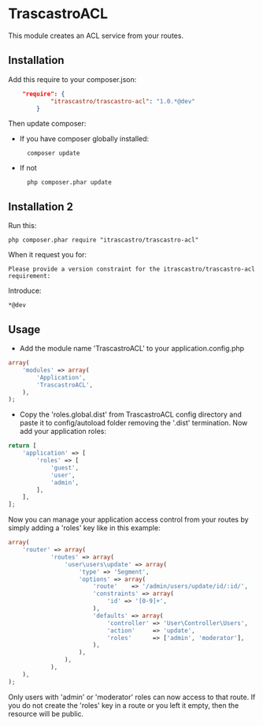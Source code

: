 TrascastroACL
=============

This module creates an ACL service from your routes.

Installation
------------

Add this require to your composer.json:

```json
    "require": {
            "itrascastro/trascastro-acl": "1.0.*@dev"
        }
```

Then update composer:

- If you have composer globally installed:

        composer update

- If not

        php composer.phar update

Installation 2
--------------

Run this:

    php composer.phar require "itrascastro/trascastro-acl"

When it request you for:

    Please provide a version constraint for the itrascastro/trascastro-acl requirement:

Introduce:

    *@dev

Usage
-----

- Add the module name 'TrascastroACL' to your application.config.php

```php
array(
    'modules' => array(
        'Application',
        'TrascastroACL',
    ),
);
```

- Copy the 'roles.global.dist' from TrascastroACL config directory and paste it to config/autoload folder removing the
'.dist' termination. Now add your application roles:

```php
return [
    'application' => [
        'roles' => [
            'guest',
            'user',
            'admin',
        ],
    ],
];
```

Now you can manage your application access control from your routes by simply adding a 'roles' key like in this example:

```php
array(
    'router' => array(
            'routes' => array(
                'user\users\update' => array(
                    'type' => 'Segment',
                    'options' => array(
                        'route'    => '/admin/users/update/id/:id/',
                        'constraints' => array(
                            'id' => '[0-9]+',
                        ),
                        'defaults' => array(
                            'controller' => 'User\Controller\Users',
                            'action'     => 'update',
                            'roles'      => ['admin', 'moderator'],
                        ),
                    ),
                ),
            ),
    ),
);
```

Only users with 'admin' or 'moderator' roles can now access to that route. If you do not create the 'roles' key in a
route or you left it empty, then the resource will be public.
